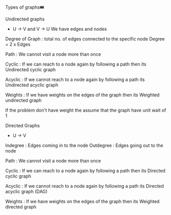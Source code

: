 Types of graphs🎟 

Undirected graphs 
- U -> V and V -> U
We have edges and nodes

Degree of Graph : total no. of edges connected to the specific node
Degree = 2 x Edges

Path : We cannot visit a node more than once

Cyclic : If we can reach to a node again by following a path then its Undirected cyclic graph

Acyclic : If we cannot reach to a node again by following a path its Undirected acyclic graph

Weights : If we have weights on the edges of the graph then its Weighted undirected  graph

If the problem don't have weight the assume that the graph have unit wait of 1


Directed Graphs

- U -> V

Indegree : Edges coming in to the node
Outdegree : Edges going out to the node

Path : We cannot visit a node more than once

Cyclic : If we can reach to a node again by following a path then its Directed cyclic graph

Acyclic : If we cannot reach to a node again by following a path its Directed acyclic graph (DAG)

Weights : If we have weights on the edges of the graph then its Weighted directed  graph

